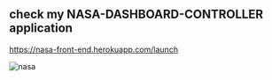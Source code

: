 ## check my NASA-DASHBOARD-CONTROLLER application 
https://nasa-front-end.herokuapp.com/launch

<img src='https://user-images.githubusercontent.com/92531202/163264100-eedf9fa2-18ba-4c5a-95cb-6a575622fd22.png' alt='nasa' />
